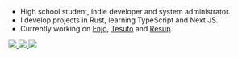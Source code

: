 - High school student, indie developer and system administrator.
- I develop projects in Rust, learning TypeScript and Next JS.
- Currently working on [Enjo](https://gitlab.com/kostya-zero/enjo), [Tesuto](https://gitlab.com/kostya-zero/tesuto) and [Resup](https://gitlab.com/kostya-zero/resup).

<div class="badges">
    <a href="https://t.me/@kostya_zero">
        <img src="https://img.shields.io/badge/Telegram-202020?style=flat-square&logo=telegram&logoColor=white&colorA=202020&colorB=202020">
    </a>
    <a href="https://github.com/kostya-zero">
        <img src="https://img.shields.io/badge/GitHub-202020?style=flat-square&logo=github&logoColor=white&colorA=202020&colorB=202020">
    </a>
    <a href="https://wakatime.com/@c0a0d402-e6a6-432a-93b8-6247146fc847">
        <img src="https://wakatime.com/badge/user/c0a0d402-e6a6-432a-93b8-6247146fc847.svg?style=flat-square">
    </a>
</div>
